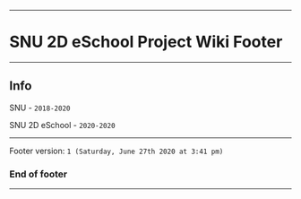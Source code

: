 
***

# SNU 2D eSchool Project Wiki Footer

***

## Info

SNU - `2018-2020`

SNU 2D eSchool - `2020-2020`

***

Footer version: `1 (Saturday, June 27th 2020 at 3:41 pm)`

### End of footer

***
